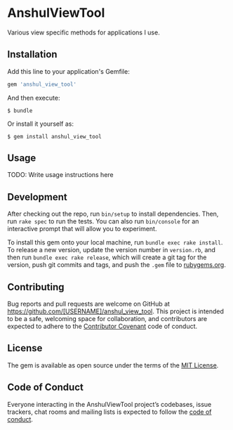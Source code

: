 # AnshulViewTool

Various view specific methods for applications I use.

## Installation

Add this line to your application's Gemfile:

```ruby
gem 'anshul_view_tool'
```

And then execute:

    $ bundle

Or install it yourself as:

    $ gem install anshul_view_tool

## Usage

TODO: Write usage instructions here

## Development

After checking out the repo, run `bin/setup` to install dependencies. Then, run `rake spec` to run the tests. You can also run `bin/console` for an interactive prompt that will allow you to experiment.

To install this gem onto your local machine, run `bundle exec rake install`. To release a new version, update the version number in `version.rb`, and then run `bundle exec rake release`, which will create a git tag for the version, push git commits and tags, and push the `.gem` file to [rubygems.org](https://rubygems.org).

## Contributing

Bug reports and pull requests are welcome on GitHub at https://github.com/[USERNAME]/anshul_view_tool. This project is intended to be a safe, welcoming space for collaboration, and contributors are expected to adhere to the [Contributor Covenant](http://contributor-covenant.org) code of conduct.

## License

The gem is available as open source under the terms of the [MIT License](http://opensource.org/licenses/MIT).

## Code of Conduct

Everyone interacting in the AnshulViewTool project’s codebases, issue trackers, chat rooms and mailing lists is expected to follow the [code of conduct](https://github.com/[USERNAME]/anshul_view_tool/blob/master/CODE_OF_CONDUCT.md).
